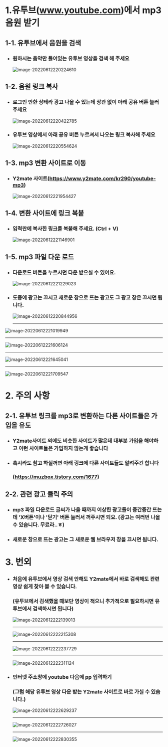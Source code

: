 # 1.유투브(www.youtube.com)에서 mp3음원 받기

## 1-1. 유투브에서 음원을 검색

- ### 원하시는 음악만 들어있는 유투브 영상을 검색 해 주세요

  ![image-20220612220224610](https://github.com/dlagon77/youtubeToMp3/blob/main/md_with_img/img/image-20220612220224610.png)



## 1-2. 음원 링크 복사

- ### 로그인 안한 상태라 광고 나올 수 있는데 상관 없이 아래 공유 버튼 눌러주세요

  ![image-20220612220422785](https://github.com/dlagon77/youtubeToMp3/blob/main/md_with_img/img/image-20220612220422785.png)



- ### 유투브 영상에서 아래 공유 버튼 누르셔서 나오는 링크 복사해 주세요

  ![image-20220612220554624](https://github.com/dlagon77/youtubeToMp3/blob/main/md_with_img/img/image-20220612220554624.png)



## 1-3. mp3 변환 사이트로 이동

- ### Y2mate 사이트(https://www.y2mate.com/kr290/youtube-mp3)

  ![image-20220612221954427](https://github.com/dlagon77/youtubeToMp3/blob/main/md_with_img/img/image-20220612221954427.png)

## 1-4. 변환 사이트에 링크 복붙

- ### 입력란에 복사한 링크를 복붙해 주세요. (Ctrl + V)

  ![image-20220612221146901](https://github.com/dlagon77/youtubeToMp3/blob/main/md_with_img/img/image-20220612221146901.png)

  

## 1-5. mp3 파일 다운 로드

- ### 다운로드 버튼을 누르시면 다운 받으실 수 있어요.

  ![image-20220612221229023](https://github.com/dlagon77/youtubeToMp3/blob/main/md_with_img/img/image-20220612221229023.png)

- ### 도중에 광고는 끄시고 새로운 창으로 뜨는 광고도 그 광고 창은 끄시면 됩니다.

  ![image-20220612220844956](https://github.com/dlagon77/youtubeToMp3/blob/main/md_with_img/img/image-20220612220844956.png)

  ------

  

![image-20220612221019949](https://github.com/dlagon77/youtubeToMp3/blob/main/md_with_img/img/image-20220612221019949.png)

------

![image-20220612221606124](https://github.com/dlagon77/youtubeToMp3/blob/main/md_with_img/img/image-20220612221606124.png)

------

![image-20220612221645041](https://github.com/dlagon77/youtubeToMp3/blob/main/md_with_img/img/image-20220612221645041.png)

------

![image-20220612221709547](https://github.com/dlagon77/youtubeToMp3/blob/main/md_with_img/img/image-20220612221709547.png)



# 2. 주의 사항

## 2-1. 유투브 링크를 mp3로 변환하는 다른 사이트들은 가입을 유도

- ### Y2mate사이트 외에도 비슷한 사이트가 많은데 대부분 가입을 해야하고 이런 사이트들은 가입하지 않는게 좋습니다

- ### 혹시라도 참고 하실꺼면 아래 링크에 다른 사이트들도 알려주긴 합니다

  ### (https://muzbox.tistory.com/1677)



## 2-2. 관련 광고 클릭 주의

- ### mp3 파일 다운로드 글씨가 나올 때까지 이상한 광고들이 중간중간 뜨는데 'X버튼'이나 '닫기' 버튼 눌러서 꺼주시면 되요. (광고는 여러번 나올 수 있습니다. 무료라..ㅎ)

- ### 새로운 창으로 뜨는 광고는 그 새로운 웹 브라우저 창을 끄시면 됩니다.

  

# 3. 번외

- ### 처음에 유투브에서 영상 검색 안해도 Y2mate에서 바로 검색해도 관련 영상 쉽게 찾아 볼 수 있습니다.

  ### (유투브에서 검색했을 때보단 영상이 적으니 추가적으로 필요하시면 유투브에서 검색하시면 됩니다)

  ![image-20220612222139013](https://github.com/dlagon77/youtubeToMp3/blob/main/md_with_img/img/image-20220612222139013.png)

  ------

  ![image-20220612222215308](https://github.com/dlagon77/youtubeToMp3/blob/main/md_with_img/img/image-20220612222215308.png)

  ------

  ![image-20220612222237729](https://github.com/dlagon77/youtubeToMp3/blob/main/md_with_img/img/image-20220612222237729.png)

  ------

  ![image-20220612222311124](https://github.com/dlagon77/youtubeToMp3/blob/main/md_with_img/img/image-20220612222311124.png)



- ### 인터넷 주소창에 youtube 다음에 pp 입력하기

  ### (그럼 해당 유투브 영상 다운 받는 Y2mate 사이트로 바로 가실 수 있습니다.)

  ![image-20220612222629237](https://github.com/dlagon77/youtubeToMp3/blob/main/md_with_img/img/image-20220612222629237.png)

  ------

  ![image-20220612222726027](https://github.com/dlagon77/youtubeToMp3/blob/main/md_with_img/img/image-20220612222726027.png)

  ------

  ![image-20220612222830355](https://github.com/dlagon77/youtubeToMp3/blob/main/md_with_img/img/image-20220612222830355.png)

